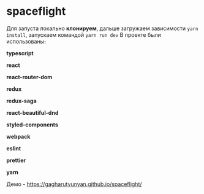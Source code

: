 # spaceflight

Для запуста локально **клонируем**, дальше загружаем зависимости `yarn install`, запускаем командой `yarn run dev`
В проекте были использованы։

**typescript**

**react**

**react-router-dom**

**redux**

**redux-saga**

**react-beautiful-dnd**

**styled-components**

**webpack**

**eslint**

**prettier**

**yarn**

Демо - https://gagharutyunyan.github.io/spaceflight/
